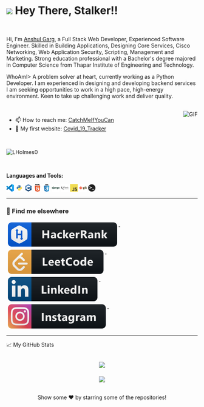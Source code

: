 <h1><img src="https://emojis.slackmojis.com/emojis/images/1531849430/4246/blob-sunglasses.gif?1531849430" width="30"/> Hey There, Stalker!!</h1>

<br>

Hi, I'm [Anshul Garg](https://www.linkedin.com/in/LHolmes0/), a Full Stack Web Developer, Experienced Software Engineer. Skilled in Building Applications, Designing Core Services, Cisco Networking, Web Application Security, Scripting, Management and Marketing. Strong education professional with a Bachelor's degree majored in Computer Science from Thapar Institute of Engineering and Technology.

WhoAmI> 
A problem solver at heart, currently working as a Python Developer. I am experienced in designing and developing backend services
I am seeking opportunities to work in a high pace, high-energy environment. 
Keen to take up challenging work and deliver quality.


<br>


<img align="right" alt="GIF" src="https://media.giphy.com/media/3ohzdKvLT1DxFxhZAI/giphy.gif" />

 - 📫 How to reach me: [CatchMeIfYouCan](mailto:lholmes2017@gmail.com)
 - 🔗 My first website: [Covid_19_Tracker](https://abhishek-chougule.github.io/)
 
 <br>

 <p align="left"> <img src="https://komarev.com/ghpvc/?username=LHolmes0" alt="LHolmes0" /> </p>
 
 </br>

**Languages and Tools:**
<br>

<code><img height="20" src="https://raw.githubusercontent.com/github/explore/80688e429a7d4ef2fca1e82350fe8e3517d3494d/topics/visual-studio-code/visual-studio-code.png"></code>
<code><img height="20" src="https://raw.githubusercontent.com/github/explore/80688e429a7d4ef2fca1e82350fe8e3517d3494d/topics/python/python.png"></code>
<code><img height="20" src="https://raw.githubusercontent.com/github/explore/80688e429a7d4ef2fca1e82350fe8e3517d3494d/topics/cpp/cpp.png"></code>
<code><img height = "20" src = "https://raw.githubusercontent.com/github/explore/80688e429a7d4ef2fca1e82350fe8e3517d3494d/topics/html/html.png"></code>
<code><img height = "20" src = "https://raw.githubusercontent.com/github/explore/80688e429a7d4ef2fca1e82350fe8e3517d3494d/topics/css/css.png"></code>
<code><img height="20" src="https://raw.githubusercontent.com/github/explore/80688e429a7d4ef2fca1e82350fe8e3517d3494d/topics/django/django.png"></code>
<code><img height="20" src="https://raw.githubusercontent.com/github/explore/80688e429a7d4ef2fca1e82350fe8e3517d3494d/topics/flask/flask.png"></code>
<code><img height="20" src="https://raw.githubusercontent.com/github/explore/80688e429a7d4ef2fca1e82350fe8e3517d3494d/topics/javascript/javascript.png"></code>
<code><img height="20" src="https://raw.githubusercontent.com/github/explore/80688e429a7d4ef2fca1e82350fe8e3517d3494d/topics/git/git.png"></code>
<code><img height="20" src="https://raw.githubusercontent.com/github/explore/80688e429a7d4ef2fca1e82350fe8e3517d3494d/topics/terminal/terminal.png"></code>


---
### 📢 Find me elsewhere
<p align="left">
  <a href="https://www.hackerrank.com/lholmes2017">
    <img src="https://raw.githubusercontent.com/LHolmes0/LHolmes0/master/Resources/svg/hackerrank.svg" target="_blank" alt="hackerrank" style="vertical-align:top; margin:4px">
  </a>&nbsp;&nbsp;&nbsp;
  <a href="https://leetcode.com/lholmes_0000/">
    <img src="https://raw.githubusercontent.com/LHolmes0/LHolmes0/master/Resources/svg/leetcode.svg" target="_blank" alt="leetcode" style="vertical-align:top; margin:4px">
  </a>&nbsp;&nbsp;&nbsp;
  <a href="https://www.linkedin.com/in/LHolmes0/">
    <img src="https://raw.githubusercontent.com/LHolmes0/LHolmes0/master/Resources/svg/linkedin.svg" target="_blank" alt="linkedin" style="vertical-align:top; margin:4px">
  </a>&nbsp;&nbsp;&nbsp;
  <a href="https://www.instagram.com/l_h0lmes/">
    <img src="https://raw.githubusercontent.com/LHolmes0/LHolmes0/master/Resources/svg/instagram.svg" target="_blank" alt="instagram" style="vertical-align:top; margin:4px">
  </a>&nbsp;&nbsp;&nbsp;
  </p>
</p>

<hr>


<summary>📈 My GitHub Stats</summary><br>
<p align="center"> <img src="https://github-readme-stats.vercel.app/api?username=LHolmes0&show_icons=true&theme=transparent&count_private=true" />

</br>
<br>
<a href="https://github.com/LHolmes0/swiftlypython" target="_blank">
  <img align="center" src="https://github-readme-stats.vercel.app/api/pin/?username=LHolmes0&repo=swiftlypython&theme=transparent" />
</a>
<div align="center">
<br>
Show some ❤️ by starring some of the repositories!
</div>
